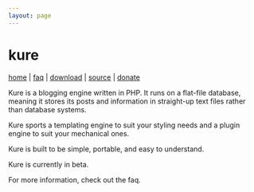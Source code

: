 ```yaml
---
layout: page
---
```


# kure

[home][home] | [faq][faq] | [download][download] | [source][source] | [donate][donate]

Kure is a blogging engine written in PHP. It runs on a flat-file database, meaning it stores its posts and information in straight-up text files rather than database systems.

Kure sports a templating engine to suit your styling needs and a plugin engine to suit your mechanical ones.

Kure is built to be simple, portable, and easy to understand.

Kure is currently in beta.

For more information, check out the faq.

[home]:index.html
[faq]:faq.html
[download]:download.html
[source]:http://github.com/skoh-fley/kure
[donate]:donate.html
